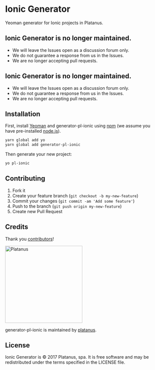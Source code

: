 # Ionic Generator

Yeoman generator for Ionic projects in Platanus.

## Ionic Generator is no longer maintained.

- We will leave the Issues open as a discussion forum only.
- We do not guarantee a response from us in the Issues.
- We are no longer accepting pull requests.

## Ionic Generator is no longer maintained.

- We will leave the Issues open as a discussion forum only.
- We do not guarantee a response from us in the Issues.
- We are no longer accepting pull requests.

## Installation

First, install [Yeoman](http://yeoman.io) and generator-pl-ionic using [npm](https://www.npmjs.com/) (we assume you have pre-installed [node.js](https://nodejs.org/)).

```bash
yarn global add yo
yarn global add generator-pl-ionic
```

Then generate your new project:

```bash
yo pl-ionic
```

## Contributing

1. Fork it
2. Create your feature branch (`git checkout -b my-new-feature`)
3. Commit your changes (`git commit -am 'Add some feature'`)
4. Push to the branch (`git push origin my-new-feature`)
5. Create new Pull Request

## Credits

Thank you [contributors](https://github.com/platanus/generator-pl-ionic/graphs/contributors)!

<img src="http://platan.us/gravatar_with_text.png" alt="Platanus" width="250"/>

generator-pl-ionic is maintained by [platanus](http://platan.us).

## License

Ionic Generator is © 2017 Platanus, spa. It is free software and may be redistributed under the terms specified in the LICENSE file.
